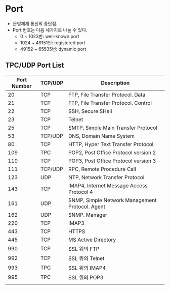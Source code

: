 # Port
* 운영체제 통신의 종단점.
* Port 번호는 다음 세가지로 나눌 수 있다.
    * 0 ~ 1023번: well-known port
    * 1024 ~ 49151번: registered port
    * 49152 ~ 65535번: dynamic port


## TPC/UDP Port List
| Port Number | TCP/UDP | Description                                     |
| ----------- | ------- | ----------------------------------------------- |
| 20          | TCP     | FTP, File Transfer Protocol. Data               |
| 21          | TCP     | FTP, File Transfer Protocol. Control            |
| 22          | TCP     | SSH, Secure SHell                               |
| 23          | TCP     | Telnet                                          |
| 25          | TCP     | SMTP, Simple Main Transfer Protocol             |
| 53          | TCP/UDP | DNS, Domain Name System                         |
| 80          | TCP     | HTTP, Hyper Text Transfer Protocol              |
| 109         | TPC     | POP2, Post Office Protocol version 2            |
| 110         | TCP     | POP3, Post Office Protocol version 3            |
| 111         | TCP/UDP | RPC, Remote Procedure Call                      |
| 123         | UDP     | NTP, Network Transfer Protocol                  |
| 143         | TCP     | IMAP4, Internet Message Access Protocol 4       |
| 161         | UDP     | SNMP, Simple Network Management Protocol. Agent |
| 162         | UDP     | SNMP. Manager                                   |
| 220         | TCP     | IMAP3                                           |
| 443         | TCP     | HTTPS                                           |
| 445         | TCP     | MS Active Directory                             |
| 990         | TCP     | SSL 위의 FTP                                    |
| 992         | TCP     | SSL 위의 Telnet                                 |
| 993         | TPC     | SSL 위의 IMAP4                                  |
| 995         | TPC     | SSL 위의 POP3                                   |
|             |         |                                                 |






